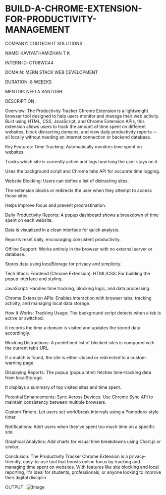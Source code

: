 # BUILD-A-CHROME-EXTENSION-FOR-PRODUCTIVITY-MANAGEMENT

COMPANY: CODTECH IT SOLUTIONS

NAME: KAVIYATHAMIZHAN T K

INTERN ID: CT08WC44

DOMAIN: MERN STACK WEB DEVELOPMENT

DURATION: 8 WEEEKS

MENTOR: NEELA SANTOSH

DESCRIPTION : 

Overview: The Productivity Tracker Chrome Extension is a lightweight browser tool designed to help users monitor and manage their web activity. Built using HTML, CSS, JavaScript, and Chrome Extension APIs, this extension allows users to track the amount of time spent on different websites, block distracting domains, and view daily productivity reports — all locally without needing an internet connection or backend database.

Key Features: Time Tracking: Automatically monitors time spent on websites.

Tracks which site is currently active and logs how long the user stays on it.

Uses the background script and Chrome tabs API for accurate time logging.

Website Blocking: Users can define a list of distracting sites.

The extension blocks or redirects the user when they attempt to access those sites.

Helps improve focus and prevent procrastination.

Daily Productivity Reports: A popup dashboard shows a breakdown of time spent on each website.

Data is visualized in a clean interface for quick analysis.

Reports reset daily, encouraging consistent productivity.

Offline Support: Works entirely in the browser with no external server or database.

Stores data using localStorage for privacy and simplicity.

Tech Stack: Frontend (Chrome Extension): HTML/CSS: For building the popup interface and styling.

JavaScript: Handles time tracking, blocking logic, and data processing.

Chrome Extension APIs: Enables interaction with browser tabs, tracking activity, and managing local data storage.

How It Works: Tracking Usage: The background script detects when a tab is active or switched.

It records the time a domain is visited and updates the stored data accordingly.

Blocking Distractions: A predefined list of blocked sites is compared with the current tab’s URL.

If a match is found, the site is either closed or redirected to a custom warning page.

Displaying Reports: The popup (popup.html) fetches time-tracking data from localStorage.

It displays a summary of top visited sites and time spent.

Potential Enhancements: Sync Across Devices: Use Chrome Sync API to maintain consistency between multiple browsers.

Custom Timers: Let users set work/break intervals using a Pomodoro-style timer.

Notifications: Alert users when they’ve spent too much time on a specific site.

Graphical Analytics: Add charts for visual time breakdowns using Chart.js or similar.

Conclusion: The Productivity Tracker Chrome Extension is a privacy-friendly, easy-to-use tool that boosts online focus by tracking and managing time spent on websites. With features like site blocking and local reporting, it's ideal for students, professionals, or anyone looking to improve their digital disciplin

OUTPUT : 
![Image](https://github.com/user-attachments/assets/c3821814-c6e9-4e01-b44d-69c49a769ebc)
